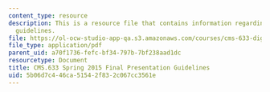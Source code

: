 ```yaml
---
content_type: resource
description: This is a resource file that contains information regarding final presentation
  guidelines.
file: https://ol-ocw-studio-app-qa.s3.amazonaws.com/courses/cms-633-digital-humanities-spring-2015/5b06d7c446ca51542f832c067cc3561e_MITCMS_633S15_FinalPres.pdf
file_type: application/pdf
parent_uid: a70f1736-fefc-bf34-797b-7bf238aad1dc
resourcetype: Document
title: CMS.633 Spring 2015 Final Presentation Guidelines
uid: 5b06d7c4-46ca-5154-2f83-2c067cc3561e
---
```

